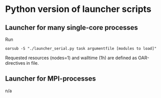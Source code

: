 # Python version of launcher scripts

## Launcher for many single-core processes

Run 

    oarsub -S "./launcher_serial.py task argumentfile [modules to load]"

Requested resources (nodes=1) and walltime (1h) are defined as OAR-directives in file.

## Launcher for MPI-processes

n/a